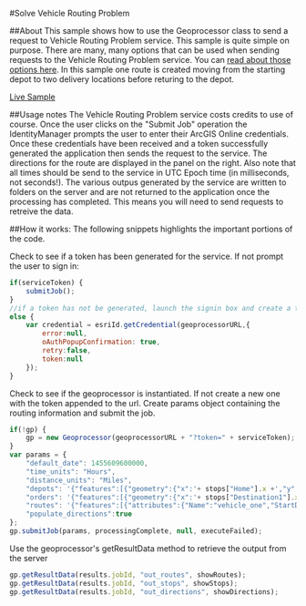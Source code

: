 #Solve Vehicle Routing Problem

##About
This sample shows how to use the Geoprocessor class to send a request to Vehicle Routing Problem service. This sample is quite simple on purpose. There are many, many options that can be used when sending requests to the Vehicle Routing Problem service. You can [read about those options here](http://resources.arcgis.com/en/help/arcgis-rest-api/#/Vehicle_Routing_Problem_service/02r3000000n4000000/). In this sample one route is created moving from the starting depot to two delivery locations before returing to the depot.

[Live Sample](https://nhaney90.github.io/solve-vehicle-routing-problem/index.html)

##Usage notes
The Vehicle Routing Problem service costs credits to use of course. Once the user clicks on the "Submit Job" operation the IdentityManager prompts the user to enter their ArcGIS Online credentials. Once these credentials have been received and a token successfully generated the application then sends the request to the service. The directions for the route are displayed in the panel on the right. Also note that all times should be send to the service in UTC Epoch time (in milliseconds, not seconds!). The various outpus generated by the service are written to folders on the server and are not returned to the application once the processing has completed. This means you will need to send requests to retreive the data.

##How it works:
The following snippets highlights the important portions of the code.

Check to see if a token has been generated for the service. If not prompt the user to sign in:
```javascript
if(serviceToken) {
	submitJob();
}
//if a token has not be generated, launch the signin box and create a token
else {
	var credential = esriId.getCredential(geoprocessorURL,{
		error:null,
		oAuthPopupConfirmation: true,
		retry:false,
		token:null
	});
}
```
Check to see if the geoprocessor is instantiated. If not create a new one with the token appended to the url. Create params object containing the routing information and submit the job.
```javascript
if(!gp) {
	gp = new Geoprocessor(geoprocessorURL + "?token=" + serviceToken);
}
var params = {
	"default_date": 1455609600000,
	"time_units": "Hours",
	"distance_units": "Miles",
	"depots": '{"features":[{"geometry":{"x":'+ stops["Home"].x +',"y":'+ stops["Home"].y +'},"attributes":{"Name": "Home"}}]}',
	"orders": '{"features":[{"geometry":{"x":'+ stops["Destination1"].x +',"y":'+ stops["Destination1"].y +'},"attributes":{"Name": "Destination1"}},{"geometry":{"x":'+ stops["Destination2"].x +',"y":'+ stops["Destination2"].y +'},"attributes":{"Name": "Destination2"}}]}',
	"routes": '{"features":[{"attributes":{"Name":"vehicle_one","StartDepotName": "Home","EndDepotName":"Home","EarliestStartTime":1455609600000,"LatestStartTime":1455609600000}}]}',
	"populate_directions":true
};
gp.submitJob(params, processingComplete, null, executeFailed);
```
Use the geoprocessor's getResultData method to retrieve the output from the server
```javascript
gp.getResultData(results.jobId, "out_routes", showRoutes);
gp.getResultData(results.jobId, "out_stops", showStops);
gp.getResultData(results.jobId, "out_directions", showDirections);
```
